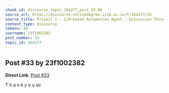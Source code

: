 ```yaml
---
chunk_id: discourse_topic_164277_post_33_00
source_url: https://discourse.onlinedegree.iitm.ac.in/t/164277/33
source_title: Project 1 - LLM-based Automation Agent - Discussion Thread [TDS Jan 2025]
content_type: discourse
tokens: 49
username: 23f1002382
post_number: 33
topic_id: 164277
---
```


## Post #33 by 23f1002382

**Direct Link**: [Post #33](https://discourse.onlinedegree.iitm.ac.in/t/164277/33)

T h a n k y o u sir.
